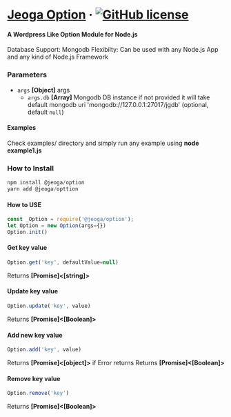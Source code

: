 # [Jeoga Option](https://jeogaltd.com/) &middot; [![GitHub license](https://img.shields.io/badge/license-MIT-blue.svg)](https://github.com/jeoga/option/blob/master/LICENSE)


#### A Wordpress Like Option Module for Node.js
Database Support: Mongodb
Flexibilty: Can be used with any Node.js App and any kind of Node.js Framework

### Parameters
-   `args` **[Object]** args
    -   `args.db` **[Array]** Mongodb DB instance if not provided it will take default mongodb uri 'mongodb://127.0.0.1:27017/jgdb' (optional, default `null`)

#### Examples
Check examples/ directory and simply run any example using **node example1.js**

### How to Install
  ```javascript
npm install @jeoga/option
yarn add @jeoga/opttion
```

#### How to USE
```javascript
const _Option = require('@jeoga/option');
let Option = new Option(args={})
Option.init()
```
#### Get key value
```javascript
Option.get('key', defaultValue=null)
```
Returns **[Promise]&lt;[string]>** 

#### Update key value
```javascript
Option.update('key', value)
```
Returns **[Promise]&lt;[Boolean]>** 

#### Add new key value
```javascript
Option.add('key', value)
```
Returns **[Promise]&lt;[object]>** 
if Error returns  Returns **[Promise]&lt;[Boolean]>**

#### Remove key value
```javascript
Option.remove('key')
```
Returns **[Promise]&lt;[Boolean]>** 
